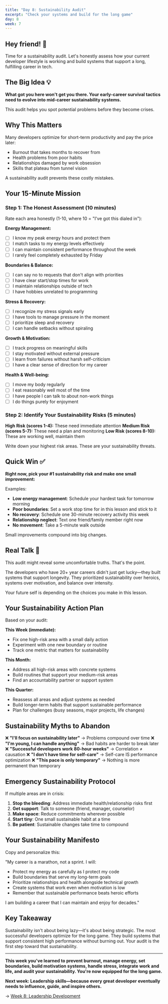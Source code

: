 ```yaml
---
title: "Day 8: Sustainability Audit"
excerpt: "Check your systems and build for the long game"
day: 8
week: 7
---
```


## Hey friend! 👋

Time for a sustainability audit. Let's honestly assess how your current
developer lifestyle is working and build systems that support a long, fulfilling
career in tech.

## The Big Idea 💡

**What got you here won't get you there. Your early-career survival tactics need
to evolve into mid-career sustainability systems.**

This audit helps you spot potential problems before they become crises.

## Why This Matters

Many developers optimize for short-term productivity and pay the price later:

- Burnout that takes months to recover from
- Health problems from poor habits
- Relationships damaged by work obsession
- Skills that plateau from tunnel vision

A sustainability audit prevents these costly mistakes.

## Your 15-Minute Mission

### Step 1: The Honest Assessment (10 minutes)

Rate each area honestly (1-10, where 10 = "I've got this dialed in"):

**Energy Management:**

- [ ] I know my peak energy hours and protect them
- [ ] I match tasks to my energy levels effectively
- [ ] I can maintain consistent performance throughout the week
- [ ] I rarely feel completely exhausted by Friday

**Boundaries & Balance:**

- [ ] I can say no to requests that don't align with priorities
- [ ] I have clear start/stop times for work
- [ ] I maintain relationships outside of tech
- [ ] I have hobbies unrelated to programming

**Stress & Recovery:**

- [ ] I recognize my stress signals early
- [ ] I have tools to manage pressure in the moment
- [ ] I prioritize sleep and recovery
- [ ] I can handle setbacks without spiraling

**Growth & Motivation:**

- [ ] I track progress on meaningful skills
- [ ] I stay motivated without external pressure
- [ ] I learn from failures without harsh self-criticism
- [ ] I have a clear sense of direction for my career

**Health & Well-being:**

- [ ] I move my body regularly
- [ ] I eat reasonably well most of the time
- [ ] I have people I can talk to about non-work things
- [ ] I do things purely for enjoyment

### Step 2: Identify Your Sustainability Risks (5 minutes)

**High Risk (scores 1-4):** These need immediate attention **Medium Risk (scores
5-7):** These need a plan and monitoring **Low Risk (scores 8-10):** These are
working well, maintain them

Write down your highest risk areas. These are your sustainability threats.

## Quick Win ✅

**Right now, pick your #1 sustainability risk and make one small improvement:**

Examples:

- **Low energy management**: Schedule your hardest task for tomorrow morning
- **Poor boundaries**: Set a work stop time for in this lesson and stick to it
- **No recovery**: Schedule one 30-minute recovery activity this week
- **Relationship neglect**: Text one friend/family member right now
- **No movement**: Take a 5-minute walk outside

Small improvements compound into big changes.

## Real Talk 💬

This audit might reveal some uncomfortable truths. That's the point.

The developers who have 20+ year careers didn't just get lucky—they built
systems that support longevity. They prioritized sustainability over heroics,
systems over motivation, and balance over intensity.

Your future self is depending on the choices you make in this lesson.

## Your Sustainability Action Plan

Based on your audit:

**This Week (immediate):**

- Fix one high-risk area with a small daily action
- Experiment with one new boundary or routine
- Track one metric that matters for sustainability

**This Month:**

- Address all high-risk areas with concrete systems
- Build routines that support your medium-risk areas
- Find an accountability partner or support system

**This Quarter:**

- Reassess all areas and adjust systems as needed
- Build longer-term habits that support sustainable performance
- Plan for challenges (busy seasons, major projects, life changes)

## Sustainability Myths to Abandon

❌ **"I'll focus on sustainability later"** → Problems compound over time ❌
**"I'm young, I can handle anything"** → Bad habits are harder to break later ❌
**"Successful developers work 80-hour weeks"** → Correlation ≠ causation ❌ **"I
don't have time for self-care"** → Self-care IS performance optimization ❌
**"This pace is only temporary"** → Nothing is more permanent than temporary

## Emergency Sustainability Protocol

If multiple areas are in crisis:

1. **Stop the bleeding**: Address immediate health/relationship risks first
2. **Get support**: Talk to someone (friend, manager, counselor)
3. **Make space**: Reduce commitments wherever possible
4. **Start tiny**: One small sustainable habit at a time
5. **Be patient**: Sustainable changes take time to compound

## Your Sustainability Manifesto

Copy and personalize this:

"My career is a marathon, not a sprint. I will:

- Protect my energy as carefully as I protect my code
- Build boundaries that serve my long-term goals
- Prioritize relationships and health alongside technical growth
- Create systems that work even when motivation is low
- Remember that sustainable performance beats heroic efforts

I am building a career that I can maintain and enjoy for decades."

## Key Takeaway

Sustainability isn't about being lazy—it's about being strategic. The most
successful developers optimize for the long game. They build systems that
support consistent high performance without burning out. Your audit is the first
step toward that sustainability.

---

**This week you've learned to prevent burnout, manage energy, set boundaries,
build motivation systems, handle stress, integrate work and life, and audit your
sustainability. You're now equipped for the long game.**

**Next week: Leadership skills—because every great developer eventually needs to
influence, guide, and inspire others.**

→ [Week 8: Leadership Development](../week-08/)
